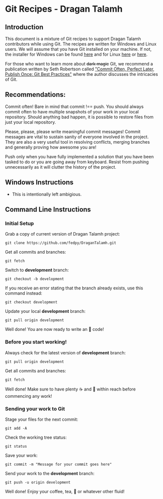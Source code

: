 # Git Recipes - Dragan Talamh

## Introduction
This document is a mixture of Git recipes to support Dragan Talamh contributors while using Git. The recipes are written for Windows and Linux users. We will assume that you have Git installed on your machine. If not, the installer for Windows can be found [here](https://git-scm.com/download/win) and for Linux [here](https://github.com/git/git) or [here](https://mirrors.edge.kernel.org/pub/software/scm/git/).

For those who want to learn more about ~~dark magic~~ Git, we recommend a publication written by Seth Robertson called ["Commit Often, Perfect Later, Publish Once: Git Best Practices"](https://sethrobertson.github.io/GitBestPractices/) where the author discusses the intricacies of Git.

## Recommendations:
Commit often! Bare in mind that commit !== push. You should always commit often to have multiple snapshots of your work in your local repository. Should anything bad happen, it is possible to restore files from just your local repository.

Please, please, please write meaningful commit messages! Commit messages are vital to sustain sanity of everyone involved in the project. They are also a very useful tool in resolving conflicts, merging branches and generally proving how awesome you are!

Push only when you have fully implemented a solution that you have been tasked to do or you are going away from keyboard. Resist from pushing unnecessarily as it will clutter the history of the project.

## Windows Instructions
- This is intentionally left ambigious.

## Command Line Instructions

### Initial Setup

Grab a copy of current version of Dragan Talamh project:
```
git clone https://github.com/fedpy/DraganTalamh.git
```

Get all commits and branches:
```
git fetch
```

Switch to **development** branch:
```
git checkout -b development
```

If you receive an error stating that the branch already exists, use this command instead:
```
git checkout development
```

Update your local **development** branch:
```
git pull origin development
```

Well done! You are now ready to write an :star2: code!

### Before you start working!

Always check for the latest version of **development** branch:
```
git pull origin development
```

Get all commits and branches:
```
git fetch
```

Well done! Make sure to have plenty :coffee: and :cake: within reach before commencing any work!

### Sending your work to Git

Stage your files for the next commit:
```
git add -A
```

Check the working tree status:
```
git status
```

Save your work:
```
git commit -m "Message for your commit goes here"
```

Send your work to the **development** branch:
```
git push -u origin development
```

Well done! Enjoy your coffee, tea, :tropical_drink: or whatever other fluid!
